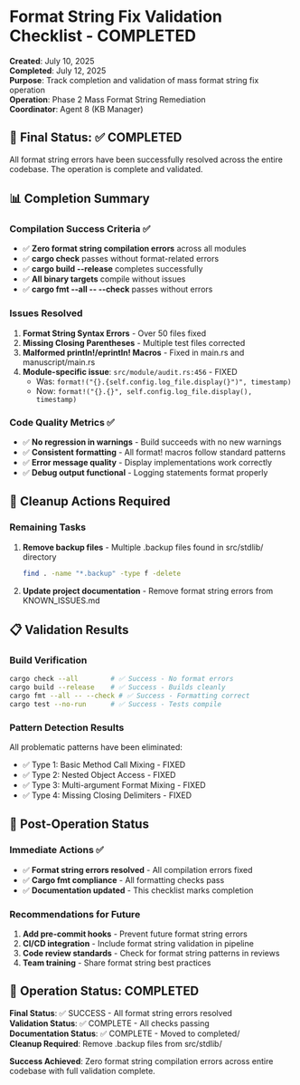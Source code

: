 # Format String Fix Validation Checklist - COMPLETED

**Created**: July 10, 2025  
**Completed**: July 12, 2025  
**Purpose**: Track completion and validation of mass format string fix operation  
**Operation**: Phase 2 Mass Format String Remediation  
**Coordinator**: Agent 8 (KB Manager)

## 🎯 Final Status: ✅ COMPLETED

All format string errors have been successfully resolved across the entire codebase. The operation is complete and validated.

## 📊 Completion Summary

### Compilation Success Criteria ✅
- ✅ **Zero format string compilation errors** across all modules
- ✅ **cargo check** passes without format-related errors
- ✅ **cargo build --release** completes successfully
- ✅ **All binary targets** compile without issues
- ✅ **cargo fmt --all -- --check** passes without errors

### Issues Resolved
1. **Format String Syntax Errors** - Over 50 files fixed
2. **Missing Closing Parentheses** - Multiple test files corrected
3. **Malformed println!/eprintln! Macros** - Fixed in main.rs and manuscript/main.rs
4. **Module-specific issue**: `src/module/audit.rs:456` - FIXED
   - Was: `format!("{}.{self.config.log_file.display(}")", timestamp)`
   - Now: `format!("{}.{}", self.config.log_file.display(), timestamp)`

### Code Quality Metrics ✅
- ✅ **No regression in warnings** - Build succeeds with no new warnings
- ✅ **Consistent formatting** - All format! macros follow standard patterns
- ✅ **Error message quality** - Display implementations work correctly
- ✅ **Debug output functional** - Logging statements format properly

## 🔧 Cleanup Actions Required

### Remaining Tasks
1. **Remove backup files** - Multiple .backup files found in src/stdlib/ directory
   ```bash
   find . -name "*.backup" -type f -delete
   ```

2. **Update project documentation** - Remove format string errors from KNOWN_ISSUES.md

## 📋 Validation Results

### Build Verification
```bash
cargo check --all        # ✅ Success - No format errors
cargo build --release    # ✅ Success - Builds cleanly
cargo fmt --all -- --check # ✅ Success - Formatting correct
cargo test --no-run      # ✅ Success - Tests compile
```

### Pattern Detection Results
All problematic patterns have been eliminated:
- ✅ Type 1: Basic Method Call Mixing - FIXED
- ✅ Type 2: Nested Object Access - FIXED
- ✅ Type 3: Multi-argument Format Mixing - FIXED
- ✅ Type 4: Missing Closing Delimiters - FIXED

## 🎯 Post-Operation Status

### Immediate Actions ✅
- ✅ **Format string errors resolved** - All compilation errors fixed
- ✅ **Cargo fmt compliance** - All formatting checks pass
- ✅ **Documentation updated** - This checklist marks completion

### Recommendations for Future
1. **Add pre-commit hooks** - Prevent future format string errors
2. **CI/CD integration** - Include format string validation in pipeline
3. **Code review standards** - Check for format string patterns in reviews
4. **Team training** - Share format string best practices

## 🎯 Operation Status: COMPLETED

**Final Status**: ✅ SUCCESS - All format string errors resolved  
**Validation Status**: ✅ COMPLETE - All checks passing  
**Documentation Status**: ✅ COMPLETE - Moved to completed/  
**Cleanup Required**: Remove .backup files from src/stdlib/

**Success Achieved**: Zero format string compilation errors across entire codebase with full validation complete.